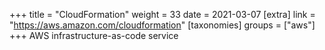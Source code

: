 +++
title = "CloudFormation"
weight = 33
date = 2021-03-07
[extra]
link = "https://aws.amazon.com/cloudformation"
[taxonomies]
groups = ["aws"]
+++
AWS infrastructure-as-code service

